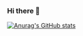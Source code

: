 ### Hi there 👋

[![Anurag's GitHub stats](https://github-readme-stats.vercel.app/api?username=burakkoroglu)](https://github.com/anuraghazra/github-readme-stats)
<!--
**burakkoroglu/burakkoroglu** is a ✨ _special_ ✨ repository because its `README.md` (this file) appears on your GitHub profile.

Here are some ideas to get you started:

- 🔭 I’m currently working on ...
- 🌱 I’m currently learning ...
- 👯 I’m looking to collaborate on ...
- 🤔 I’m looking for help with ...
- 💬 Ask me about ...
- 📫 How to reach me: ...
- 😄 Pronouns: ...
- ⚡ Fun fact: ...
-->
